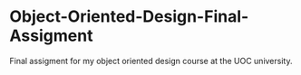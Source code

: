# Object-Oriented-Design-Final-Assigment
Final assigment for my object oriented design course at the UOC university. 
